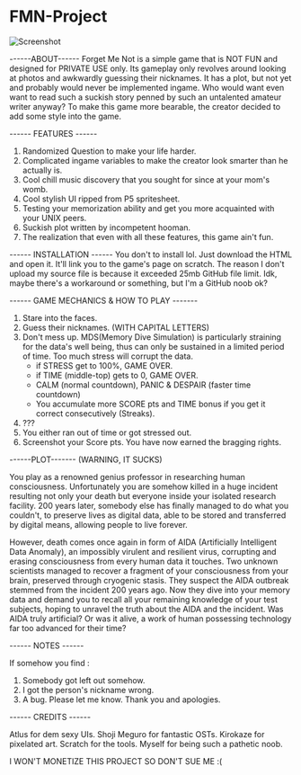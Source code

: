 # FMN-Project

![Screenshot](ss1.png)

------ABOUT------
Forget Me Not is a simple game that is NOT FUN and designed for PRIVATE USE only. Its gameplay only revolves around looking at photos and awkwardly guessing their nicknames. It has a plot, but not yet and probably would never be implemented ingame. Who would want even want to read such a suckish story penned by such an untalented amateur writer anyway? To make this game more bearable, the creator decided to add some style into the game.

------ FEATURES ------
1. Randomized Question to make your life harder.
2. Complicated ingame variables to make the creator look smarter than he actually is.
3. Cool chill music discovery that you sought for since at your mom's womb.
4. Cool stylish UI ripped from P5 spritesheet.
5. Testing your memorization ability and get you more acquainted with your UNIX peers.
6. Suckish plot written by incompetent hooman.
7. The realization that even with all these features, this game ain't fun.

------ INSTALLATION ------
You don't to install lol. Just download the HTML and open it. It'll link you to the game's page on scratch. The reason I don't upload my source file is because it exceeded 25mb GitHub file limit. Idk, maybe there's a workaround or something, but I'm a GitHub noob ok?

------ GAME MECHANICS & HOW TO PLAY -------
1. Stare into the faces.
2. Guess their nicknames. (WITH CAPITAL LETTERS)
3. Don't mess up.
    MDS(Memory Dive Simulation) is particularly straining for
    the data's well being, thus can only be sustained in a limited 
    period of time. Too much stress will corrupt the data.
    - if STRESS get to 100%, GAME OVER.
    - if TIME (middle-top) gets to 0, GAME OVER.
    - CALM (normal countdown), PANIC & DESPAIR (faster time 
      countdown)
    - You accumulate more SCORE pts and TIME bonus if you get it 
       correct consecutively (Streaks).
4. ???
5. You either ran out of time or got stressed out.
6. Screenshot your Score pts. You have now earned the bragging rights.

------PLOT------- (WARNING, IT SUCKS)

   You play as a renowned genius professor in researching human consciousness. Unfortunately you are somehow killed in a huge incident resulting not only your death but everyone inside your isolated research facility. 200 years later, somebody else has finally managed to do what you couldn't, to preserve lives as digital data, able to be stored and transferred by digital means, allowing people to live forever.

   However, death comes once again in form of AIDA (Artificially Intelligent Data Anomaly), an impossibly virulent and resilient virus,  corrupting and erasing consciousness from every human data it touches. Two unknown scientists managed to recover a fragment of your consciousness from your brain, preserved through cryogenic stasis. They suspect the AIDA outbreak stemmed from the incident 200 years ago. Now they dive into your memory data and demand you to recall all your remaining knowledge of your test subjects, hoping to unravel the truth about the AIDA and the incident. Was AIDA truly artificial? Or was it alive, a work of human possessing technology far too advanced for their time?

------ NOTES ------

If somehow you find :
1. Somebody got left out somehow.
2. I got the person's nickname wrong.
3. A bug.
Please let me know. Thank you and apologies.

------ CREDITS ------

Atlus for dem sexy UIs.
Shoji Meguro for fantastic OSTs.
Kirokaze for pixelated art.
Scratch for the tools.
Myself for being such a pathetic noob.

I WON'T MONETIZE THIS PROJECT SO DON'T SUE ME :(
